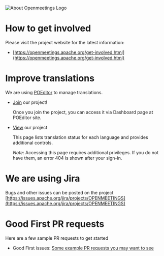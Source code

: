 <!-- 
# Licensed under the Apache License, Version 2.0 (the "License") http://www.apache.org/licenses/LICENSE-2.0 -->

![About Openmeetings Logo](/openmeetings-server/src/site/resources/images/logo.png)

How to get involved
===============
Please visit the project website for the latest information:
  - [https://openmeetings.apache.org/get-involved.html](https://openmeetings.apache.org/get-involved.html)


Improve translations
===================
We are using [POEditor](https://poeditor.com/join/project/6UF8Mhql61) to manage translations.

  - [Join](https://poeditor.com/join/project/6UF8Mhql61) our project!

    Once you join the project, you can access it via Dashboard page at POEditor site.
  - [View](https://poeditor.com/projects/view?id=333773) our project

    This page lists translation status for each language and provides additional controls.

    *Note*: Accessing this page requires additional privileges. If you do not have them, an error 404 is shown after your sign-in.


We are using Jira
===================
Bugs and other issues can be posted on the project [https://issues.apache.org/jira/projects/OPENMEETINGS](https://issues.apache.org/jira/projects/OPENMEETINGS)


Good First PR requests
===================
Here are a few sample PR requests to get started
  - Good First issues: [Some example PR requests you may want to see](https://github.com/apache/openmeetings/pulls?q=is%3Apr+label%3A%22good+first+issue%22+)
